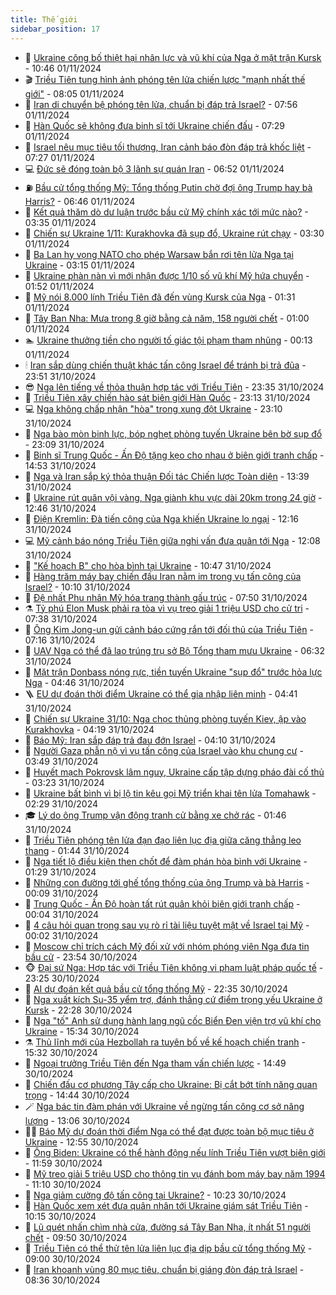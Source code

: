 ```yaml
---
title: Thế giới
sidebar_position: 17
---
```


<!-- dantri-the-gioi:START -->
- 🌋 [Ukraine công bố thiệt hại nhân lực và vũ khí của Nga ở mặt trận Kursk](https://dantri.com.vn/the-gioi/ukraine-cong-bo-thiet-hai-nhan-luc-va-vu-khi-cua-nga-o-mat-tran-kursk-20241101172317313.htm) - 10:46 01/11/2024
- 🎬 [Triều Tiên tung hình ảnh phóng tên lửa chiến lược &quot;mạnh nhất thế giới&quot;](https://dantri.com.vn/the-gioi/trieu-tien-tung-hinh-anh-phong-ten-lua-chien-luoc-manh-nhat-the-gioi-20241101145743718.htm) - 08:05 01/11/2024
- 🧰 [Iran di chuyển bệ phóng tên lửa, chuẩn bị đáp trả Israel?](https://dantri.com.vn/the-gioi/iran-di-chuyen-be-phong-ten-lua-chuan-bi-dap-tra-israel-20241101145425833.htm) - 07:56 01/11/2024
- 🌋 [Hàn Quốc sẽ không đưa binh sĩ tới Ukraine chiến đấu](https://dantri.com.vn/the-gioi/han-quoc-se-khong-dua-binh-si-toi-ukraine-chien-dau-20241101142219114.htm) - 07:29 01/11/2024
- 🗽 [Israel nêu mục tiêu tối thượng, Iran cảnh báo đòn đáp trả khốc liệt](https://dantri.com.vn/the-gioi/israel-neu-muc-tieu-toi-thuong-iran-canh-bao-don-dap-tra-khoc-liet-20241101071842515.htm) - 07:27 01/11/2024
- 💻 [Đức sẽ đóng toàn bộ 3 lãnh sự quán Iran](https://dantri.com.vn/the-gioi/duc-se-dong-toan-bo-3-lanh-su-quan-iran-20241101111015318.htm) - 06:52 01/11/2024
- ⛽️ [Bầu cử tổng thống Mỹ: Tổng thống Putin chờ đợi ông Trump hay bà Harris?](https://dantri.com.vn/the-gioi/bau-cu-tong-thong-my-tong-thong-putin-cho-doi-ong-trump-hay-ba-harris-20241101081603485.htm) - 06:46 01/11/2024
- 🤩 [Kết quả thăm dò dư luận trước bầu cử Mỹ chính xác tới mức nào?](https://dantri.com.vn/the-gioi/ket-qua-tham-do-du-luan-truoc-bau-cu-my-chinh-xac-toi-muc-nao-20241030113729776.htm) - 03:35 01/11/2024
- 🧐 [Chiến sự Ukraine 1/11: Kurakhovka đã sụp đổ, Ukraine rút chạy](https://dantri.com.vn/the-gioi/chien-su-ukraine-111-kurakhovka-da-sup-do-ukraine-rut-chay-20241101101914577.htm) - 03:30 01/11/2024
- 🎊 [Ba Lan hy vọng NATO cho phép Warsaw bắn rơi tên lửa Nga tại Ukraine](https://dantri.com.vn/the-gioi/ba-lan-hy-vong-nato-cho-phep-warsaw-ban-roi-ten-lua-nga-tai-ukraine-20241101093454457.htm) - 03:15 01/11/2024
- 📝 [Ukraine phàn nàn vì mới nhận được 1/10 số vũ khí Mỹ hứa chuyển](https://dantri.com.vn/the-gioi/ukraine-phan-nan-vi-moi-nhan-duoc-110-so-vu-khi-my-hua-chuyen-20241101074929138.htm) - 01:52 01/11/2024
- 🤡 [Mỹ nói 8.000 lính Triều Tiên đã đến vùng Kursk của Nga](https://dantri.com.vn/the-gioi/my-noi-8000-linh-trieu-tien-da-den-vung-kursk-cua-nga-20241101082538296.htm) - 01:31 01/11/2024
- 🥷 [Tây Ban Nha: Mưa trong 8 giờ bằng cả năm, 158 người chết](https://dantri.com.vn/the-gioi/tay-ban-nha-mua-trong-8-gio-bang-ca-nam-158-nguoi-chet-20241101071459086.htm) - 01:00 01/11/2024
- 🏊 [Ukraine thưởng tiền cho người tố giác tội phạm tham nhũng](https://dantri.com.vn/the-gioi/ukraine-thuong-tien-cho-nguoi-to-giac-toi-pham-tham-nhung-20241031231316436.htm) - 00:13 01/11/2024
- 🕯 [Iran sắp dùng chiến thuật khác tấn công Israel để tránh bị trả đũa](https://dantri.com.vn/the-gioi/iran-sap-dung-chien-thuat-khac-tan-cong-israel-de-tranh-bi-tra-dua-20241101063917200.htm) - 23:51 31/10/2024
- 😎 [Nga lên tiếng về thỏa thuận hợp tác với Triều Tiên](https://dantri.com.vn/the-gioi/nga-len-tieng-ve-thoa-thuan-hop-tac-voi-trieu-tien-20241101060952253.htm) - 23:35 31/10/2024
- 🌈 [Triều Tiên xây chiến hào sát  biên giới Hàn Quốc](https://dantri.com.vn/the-gioi/trieu-tien-xay-chien-hao-sat-bien-gioi-han-quoc-20241101060748773.htm) - 23:13 31/10/2024
- 💻 [Nga không chấp nhận &quot;hòa&quot; trong xung đột Ukraine](https://dantri.com.vn/the-gioi/nga-khong-chap-nhan-hoa-trong-xung-dot-ukraine-20241101053055831.htm) - 23:10 31/10/2024
- 🤖 [Nga bào mòn binh lực, bóp nghẹt phòng tuyến Ukraine bên bờ sụp đổ](https://dantri.com.vn/the-gioi/nga-bao-mon-binh-luc-bop-nghet-phong-tuyen-ukraine-ben-bo-sup-do-20241031165654215.htm) - 23:09 31/10/2024
- 🦏 [Binh sĩ Trung Quốc - Ấn Độ tặng kẹo cho nhau ở biên giới tranh chấp](https://dantri.com.vn/the-gioi/binh-si-trung-quoc-an-do-tang-keo-cho-nhau-o-bien-gioi-tranh-chap-20241031214917588.htm) - 14:53 31/10/2024
- 🌁 [Nga và Iran sắp ký thỏa thuận Đối tác Chiến lược Toàn diện](https://dantri.com.vn/the-gioi/nga-va-iran-sap-ky-thoa-thuan-doi-tac-chien-luoc-toan-dien-20241031201609097.htm) - 13:39 31/10/2024
- 🐘 [Ukraine rút quân vội vàng, Nga giành khu vực dài 20km trong 24 giờ](https://dantri.com.vn/the-gioi/ukraine-rut-quan-voi-vang-nga-gianh-khu-vuc-dai-20km-trong-24-gio-20241031180802634.htm) - 12:46 31/10/2024
- 🥷 [Điện Kremlin: Đà tiến công của Nga khiến Ukraine lo ngại](https://dantri.com.vn/the-gioi/dien-kremlin-da-tien-cong-cua-nga-khien-ukraine-lo-ngai-20241031190112306.htm) - 12:16 31/10/2024
- 💻 [Mỹ cảnh báo nóng Triều Tiên giữa nghi vấn đưa quân tới Nga](https://dantri.com.vn/the-gioi/my-canh-bao-nong-trieu-tien-giua-nghi-van-dua-quan-toi-nga-20241031185015178.htm) - 12:08 31/10/2024
- 🎡 [&quot;Kế hoạch B&quot; cho hòa bình tại Ukraine](https://dantri.com.vn/the-gioi/ke-hoach-b-cho-hoa-binh-tai-ukraine-20241029152932377.htm) - 10:47 31/10/2024
- 🧰 [Hàng trăm máy bay chiến đấu Iran nằm im trong vụ tấn công của Israel?](https://dantri.com.vn/the-gioi/hang-tram-may-bay-chien-dau-iran-nam-im-trong-vu-tan-cong-cua-israel-20241031121608444.htm) - 10:10 31/10/2024
- 🥸 [Đệ nhất Phu nhân Mỹ hóa trang thành gấu trúc](https://dantri.com.vn/the-gioi/de-nhat-phu-nhan-my-hoa-trang-thanh-gau-truc-20241031144811989.htm) - 07:50 31/10/2024
- ⚗️ [Tỷ phú Elon Musk phải ra tòa vì vụ treo giải 1 triệu USD cho cử tri](https://dantri.com.vn/the-gioi/ty-phu-elon-musk-phai-ra-toa-vi-vu-treo-giai-1-trieu-usd-cho-cu-tri-20241031143433535.htm) - 07:38 31/10/2024
- 🌮 [Ông Kim Jong-un gửi cảnh báo cứng rắn tới đối thủ của Triều Tiên](https://dantri.com.vn/the-gioi/ong-kim-jong-un-gui-canh-bao-cung-ran-toi-doi-thu-cua-trieu-tien-20241031113721923.htm) - 07:16 31/10/2024
- 🎃 [UAV Nga có thể đã lao trúng trụ sở Bộ Tổng tham mưu Ukraine](https://dantri.com.vn/the-gioi/uav-nga-co-the-da-lao-trung-tru-so-bo-tong-tham-muu-ukraine-20241031130101537.htm) - 06:32 31/10/2024
- 💫 [Mặt trận Donbass nóng rực, tiền tuyến Ukraine &quot;sụp đổ&quot; trước hỏa lực Nga](https://dantri.com.vn/the-gioi/mat-tran-donbass-nong-ruc-tien-tuyen-ukraine-sup-do-truoc-hoa-luc-nga-20241031112103886.htm) - 04:46 31/10/2024
- 🪜 [EU dự đoán thời điểm Ukraine có thể gia nhập liên minh](https://dantri.com.vn/the-gioi/eu-du-doan-thoi-diem-ukraine-co-the-gia-nhap-lien-minh-20241031112915696.htm) - 04:41 31/10/2024
- 🌋 [Chiến sự Ukraine 31/10: Nga chọc thủng phòng tuyến Kiev, ập vào Kurakhovka](https://dantri.com.vn/the-gioi/chien-su-ukraine-3110-nga-choc-thung-phong-tuyen-kiev-ap-vao-kurakhovka-20241031100322382.htm) - 04:19 31/10/2024
- 🦏 [Báo Mỹ: Iran sắp đáp trả đau đớn Israel](https://dantri.com.vn/the-gioi/bao-my-iran-sap-dap-tra-dau-don-israel-20241031105442635.htm) - 04:10 31/10/2024
- 👀 [Người Gaza phẫn nộ vì vụ tấn công của Israel vào khu chung cư](https://dantri.com.vn/the-gioi/nguoi-gaza-phan-no-vi-vu-tan-cong-cua-israel-vao-khu-chung-cu-20241031104922662.htm) - 03:49 31/10/2024
- 🧰 [Huyết mạch Pokrovsk lâm nguy, Ukraine cấp tập dựng pháo đài cố thủ](https://dantri.com.vn/the-gioi/huyet-mach-pokrovsk-lam-nguy-ukraine-cap-tap-dung-phao-dai-co-thu-20241031100612876.htm) - 03:23 31/10/2024
- 🚀 [Ukraine bất bình vì bị lộ tin kêu gọi Mỹ triển khai tên lửa Tomahawk](https://dantri.com.vn/the-gioi/ukraine-bat-binh-vi-bi-lo-tin-keu-goi-my-trien-khai-ten-lua-tomahawk-20241031084804426.htm) - 02:29 31/10/2024
- 🎓 [Lý do ông Trump vận động tranh cử bằng xe chở rác](https://dantri.com.vn/the-gioi/ly-do-ong-trump-van-dong-tranh-cu-bang-xe-cho-rac-20241031080809407.htm) - 01:46 31/10/2024
- 🥸 [Triều Tiên phóng tên lửa đạn đạo liên lục địa giữa căng thẳng leo thang](https://dantri.com.vn/the-gioi/trieu-tien-phong-ten-lua-dan-dao-lien-luc-dia-giua-cang-thang-leo-thang-20241031073216100.htm) - 01:44 31/10/2024
- 🦅 [Nga tiết lộ điều kiện then chốt để đàm phán hòa bình với Ukraine](https://dantri.com.vn/the-gioi/nga-tiet-lo-dieu-kien-then-chot-de-dam-phan-hoa-binh-voi-ukraine-20241031070237416.htm) - 01:29 31/10/2024
- 🤭 [Những con đường tới ghế tổng thống của ông Trump và bà Harris](https://dantri.com.vn/the-gioi/nhung-con-duong-toi-ghe-tong-thong-cua-ong-trump-va-ba-harris-20241027221603609.htm) - 00:09 31/10/2024
- 🤖 [Trung Quốc - Ấn Độ hoàn tất rút quân khỏi biên giới tranh chấp](https://dantri.com.vn/the-gioi/trung-quoc-an-do-hoan-tat-rut-quan-khoi-bien-gioi-tranh-chap-20241031065902479.htm) - 00:04 31/10/2024
- 🐲 [4 câu hỏi quan trọng sau vụ rò rỉ tài liệu tuyệt mật về Israel tại Mỹ](https://dantri.com.vn/the-gioi/4-cau-hoi-quan-trong-sau-vu-ro-ri-tai-lieu-tuyet-mat-ve-israel-tai-my-20241029143329168.htm) - 00:02 31/10/2024
- 🫣 [Moscow chỉ trích cách Mỹ đối xử với nhóm phóng viên Nga đưa tin bầu cử](https://dantri.com.vn/the-gioi/moscow-chi-trich-cach-my-doi-xu-voi-nhom-phong-vien-nga-dua-tin-bau-cu-20241030222823890.htm) - 23:54 30/10/2024
- 🐵 [Đại sứ Nga: Hợp tác với Triều Tiên không vi phạm luật pháp quốc tế](https://dantri.com.vn/the-gioi/dai-su-nga-hop-tac-voi-trieu-tien-khong-vi-pham-luat-phap-quoc-te-20241031062103964.htm) - 23:25 30/10/2024
- 🫶 [AI dự đoán kết quả bầu cử tổng thống Mỹ](https://dantri.com.vn/the-gioi/ai-du-doan-ket-qua-bau-cu-tong-thong-my-20241031052153803.htm) - 22:35 30/10/2024
- 💃 [Nga xuất kích Su-35 yểm trợ, đánh thẳng cứ điểm trọng yếu Ukraine ở Kursk](https://dantri.com.vn/the-gioi/nga-xuat-kich-su-35-yem-tro-danh-thang-cu-diem-trong-yeu-ukraine-o-kursk-20241031000703249.htm) - 22:28 30/10/2024
- 💫 [Nga &quot;tố&quot; Anh sử dụng hành lang ngũ cốc Biển Đen viện trợ vũ khí cho Ukraine](https://dantri.com.vn/the-gioi/nga-to-anh-su-dung-hanh-lang-ngu-coc-bien-den-vien-tro-vu-khi-cho-ukraine-20241030220232164.htm) - 15:34 30/10/2024
- ⚗️ [Thủ lĩnh mới của Hezbollah ra tuyên bố về kế hoạch chiến tranh](https://dantri.com.vn/the-gioi/thu-linh-moi-cua-hezbollah-ra-tuyen-bo-ve-ke-hoach-chien-tranh-20241030214345216.htm) - 15:32 30/10/2024
- 🥷 [Ngoại trưởng Triều Tiên đến Nga tham vấn chiến lược](https://dantri.com.vn/the-gioi/ngoai-truong-trieu-tien-den-nga-tham-van-chien-luoc-20241030214140653.htm) - 14:49 30/10/2024
- 🥸 [Chiến đấu cơ phương Tây cấp cho Ukraine: Bị cắt bớt tính năng quan trọng](https://dantri.com.vn/the-gioi/chien-dau-co-phuong-tay-cap-cho-ukraine-bi-cat-bot-tinh-nang-quan-trong-20241030085757160.htm) - 14:44 30/10/2024
- 🪄 [Nga bác tin đàm phán với Ukraine về ngừng tấn công cơ sở năng lượng](https://dantri.com.vn/the-gioi/nga-bac-tin-dam-phan-voi-ukraine-ve-ngung-tan-cong-co-so-nang-luong-20241030194327675.htm) - 13:06 30/10/2024
- 🧑‍💻 [Báo Mỹ dự đoán thời điểm Nga có thể đạt được toàn bộ mục tiêu ở Ukraine](https://dantri.com.vn/the-gioi/bao-my-du-doan-thoi-diem-nga-co-the-dat-duoc-toan-bo-muc-tieu-o-ukraine-20241030194011772.htm) - 12:55 30/10/2024
- 🤭 [Ông Biden: Ukraine có thể hành động nếu lính Triều Tiên vượt biên giới](https://dantri.com.vn/the-gioi/ong-biden-ukraine-co-the-hanh-dong-neu-linh-trieu-tien-vuot-bien-gioi-20241030182013968.htm) - 11:59 30/10/2024
- 🗽 [Mỹ treo giải 5 triệu USD cho thông tin vụ đánh bom máy bay năm 1994](https://dantri.com.vn/the-gioi/my-treo-giai-5-trieu-usd-cho-thong-tin-vu-danh-bom-may-bay-nam-1994-20241030162947000.htm) - 11:10 30/10/2024
- 🤖 [Nga giảm cường độ tấn công tại Ukraine?](https://dantri.com.vn/the-gioi/nga-giam-cuong-do-tan-cong-tai-ukraine-20241030135634133.htm) - 10:23 30/10/2024
- 🌈 [Hàn Quốc xem xét đưa quân nhân tới Ukraine giám sát Triều Tiên](https://dantri.com.vn/the-gioi/han-quoc-xem-xet-dua-quan-nhan-toi-ukraine-giam-sat-trieu-tien-20241030170940529.htm) - 10:15 30/10/2024
- 🤩 [Lũ quét nhấn chìm nhà cửa, đường sá Tây Ban Nha, ít nhất 51 người chết](https://dantri.com.vn/the-gioi/lu-quet-nhan-chim-nha-cua-duong-sa-tay-ban-nha-it-nhat-51-nguoi-chet-20241030164642995.htm) - 09:50 30/10/2024
- 🤗 [Triều Tiên có thể thử tên lửa liên lục địa dịp bầu cử tổng thống Mỹ](https://dantri.com.vn/the-gioi/trieu-tien-co-the-thu-ten-lua-lien-luc-dia-dip-bau-cu-tong-thong-my-20241030154921945.htm) - 09:00 30/10/2024
- 🙉 [Iran khoanh vùng 80 mục tiêu, chuẩn bị giáng đòn đáp trả Israel](https://dantri.com.vn/the-gioi/iran-khoanh-vung-80-muc-tieu-chuan-bi-giang-don-dap-tra-israel-20241030151647998.htm) - 08:36 30/10/2024<!-- dantri-the-gioi:END -->
